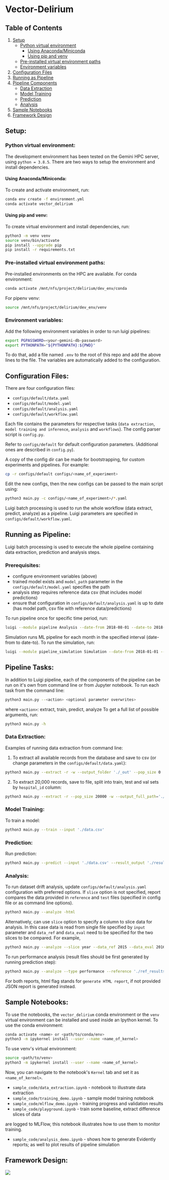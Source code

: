 # Vector-Delirium

## Table of Contents

1. [Setup](#setup)
    * [Python virtual environment](#python)
        * [Using Anaconda/Miniconda](#conda)
        * [Using pip and venv](#pipvenv)
    * [Pre-installed virtual environment paths](#preinstalled)
    * [Environment variables](#envvar)
2. [Configuration Files](#config)
3. [Running as Pipeline](#pipeline)
4. [Pipeline Components](#components)
    * [Data Extraction](#data)
    * [Model Training](#training)
    * [Prediction](#prediction)
    * [Analysis](#analysis)
5. [Sample Notebooks](#notebooks)
6. [Framework Design](#design)


## Setup: <a name="setup"></a>

### Python virtual environment: <a name="python"></a>

The development environment has been tested on the Gemini HPC server, using
`python = 3.8.5`. There are two ways to setup the environment and install
dependencies.

#### Using Anaconda/Miniconda: <a name="conda"></a>

To create and activate environment, run:
```bash
conda env create -f environment.yml
conda activate vector_delirium
```

#### Using pip and venv: <a name="pipvenv"></a>

To create virtual environment and install dependencies, run:
```bash
python3 -m venv venv
source venv/bin/activate
pip install --upgrade pip
pip install -r requirements.txt
```

### Pre-installed virtual environment paths: <a name="preinstalled"></a>
Pre-installed environments on the HPC are available. For conda environment:
```bash
conda activate /mnt/nfs/project/delirium/dev_env/conda
```
For pipenv venv:
```bash
source /mnt/nfs/project/delirium/dev_env/venv
```

### Environment variables: <a name="envvar"></a>
Add the following environment variables in order to run luigi pipelines: 
```bash
export PGPASSWORD=<your-gemini-db-password>
export PYTHONPATH="${PYTHONPATH}:${PWD}"
```

To do that, add a file named `.env` to the root of this repo and add
the above lines to the file. The variables are automatically added to the
configuration.

## Configuration Files: <a name="config"></a>

There are four configuration files:
* `configs/default/data.yaml`
* `configs/default/model.yaml`
* `configs/default/analysis.yaml`
* `configs/default/workflow.yaml`

Each file contains the parameters for respective tasks
(`data extraction`, `model training and inference`,
`analysis` and `workflows`). The config parser script is `config.py`.

Refer to `configs/default` for default configuration parameters. 
(Additional ones are described in `config.py`).

A copy of the config dir can be made for bootstrapping, for custom experiments
and pipelines. For example:
```bash
cp -r configs/default configs/<name_of_experiment>
```
Edit the new configs, then the new configs can be passed to the main script using:
```bash
python3 main.py -c configs/<name_of_experiment>/*.yaml
```

Luigi batch processing is used to run the whole workflow (data extract, predict,
analyze) as a pipeline. Luigi parameters are specified in
`configs/default/workflow.yaml`.

## Running as Pipeline: <a name="pipeline"></a>

Luigi batch processing is used to execute the whole pipeline containing
data extraction, prediction and analysis steps.

### Prerequisites:

* configure environment variables (above)
* trained model exists and `model_path` parameter in the `configs/default/model.yaml`
specifies the path
* analysis step requires reference data csv (that includes model predictions) 
* ensure that configuration in `configs/default/analysis.yaml` is up to date
(has model path, csv file with reference data/predictions) 

To run pipeline once for specific time period, run:

```bash
luigi --module pipeline Analysis --date-from 2018-08-01 --date-to 2018-10-01 --local-scheduler
```

Simulation runs ML pipeline for each month in the specified interval
(date-from to date-to). To run the simulation, run:

```bash
luigi --module pipeline_simulation Simulation --date-from 2018-01-01 --date-to 2020-06-01 --local-scheduler
```

## Pipeline Tasks: <a name="components"></a>

In addition to Luigi pipeline, each of the components of the pipeline can be run
on it's own from command line or from Jupyter notebook.
To run each task from the command line:
```bash
python3 main.py --<action> <optional parameter overwrites>
```

where `<action>`: extract, train, predict, analyze
To get a full list of possible arguments, run:

```bash
python3 main.py -h
```

### Data Extraction:  <a name="data"></a>

Examples of running data extraction from command line:

1) To extract all available records from the database and save to csv
(or change parameters in the `configs/default/data.yaml`):

```bash
python3 main.py --extract -r -w --output_folder './_out' --pop_size 0
```

2) To extract 20,000 records, save to file, split into train, test and val sets
by `hospital_id` column:

```bash
python3 main.py --extract -r --pop_size 20000 -w --output_full_path='./data.csv' --split_column hospital_id --test_split 3 --val_split 7 
```

### Model Training:  <a name="training"></a>

To train a model:

```bash
python3 main.py --train --input './data.csv'
```

### Prediction:  <a name="prediction"></a>

Run prediction:

```bash
python3 main.py --predict --input './data.csv' --result_output './result.csv'
```

### Analysis:  <a name="analysis"></a>

To run dataset drift analysis, update `configs/default/analysis.yaml` configuration with
preferred options. If `slice` option is not specified, report compares the data
provided in `reference` and `test` files (specified in config file or as command
line options). 

```bash
python3 main.py --analyze -html
```

Alternatively, can use `slice` option to specify a column to slice data for
analysis. In this case data is read from single file specified by `input`
parameter and `data_ref` and `data_eval` need to be specified for the two slices
to be compared. For example,

```bash
python3 main.py --analyze --slice year --data_ref 2015 --data_eval 2016 -html
```

To run performance analysis (result files should be first generated by running
prediction step):

```bash
python3 main.py --analyze --type performance --reference './ref_results.csv' --test './test_results.csv -html
```

For both reports, html flag stands for `generate HTML report`, if not provided
JSON report is generated instead.

## Sample Notebooks:  <a name="notebooks"></a>

To use the notebooks, the `vector_delirium` conda environment or the `venv`
virtual environment can be installed and used inside an Ipython kernel. To use
the conda environment:

```bash
conda activate <name> or <path/to/conda/env>
python3 -m ipykernel install --user --name <name_of_kernel>
```

To use venv's virtual environment:

```bash
source <path/to/venv>
python3 -m ipykernel install --user --name <name_of_kernel>
```

Now, you can navigate to the notebook's `Kernel` tab and set it as
`<name_of_kernel>`.

* `sample_code/data_extraction.ipynb` - notebook to illustrate data extraction
* `sample_code/training_demo.ipynb` - sample model training notebook
* `sample_code/mlflow_demo.ipynb` - training progress and validation results
* `sample_code/playground.ipynb` - train some baseline, extract difference slices of data

are logged to MLFlow, this notebook illustrates how to use them to monitor
training.
* `sample_code/analysis_demo.ipynb` - shows how to generate Evidently reports; as
well to plot results of pipeline simulation

## Framework Design: <a name="design"></a>

<p float="left">
  <img src="./assets/evaluation_framework_on_gemini.png" />
</p>
